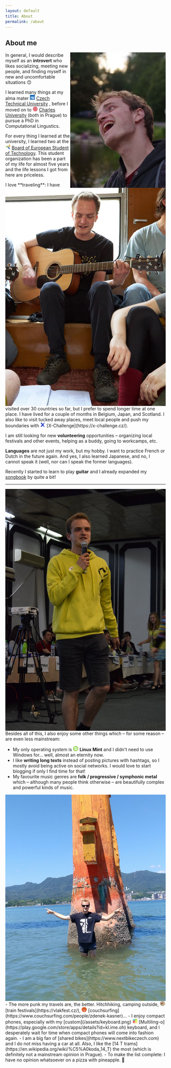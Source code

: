 ```yaml
---
layout: default
title: About
permalink: /about
---
```


## About me
<img id="about-img" align="right" src="assets/me/2.jpg" alt="me">

In general, I would describe myself as an **introvert** who likes socializing, meeting new people, and finding myself in new and uncomfortable situations 🙃

I learned many things at my alma mater <img src="assets/icons/cvut.png" style="display: inline"> [Czech Technical University](https://cvut.cz/) , before I moved on to <img src="assets/icons/cuni.png" style="display: inline"> [Charles University](https://cuni.cz/) (both in Prague) to pursue a PhD in Computational Lingustics.

For every thing I learned at the university, I learned two at the <img src="assets/icons/best.png" style="display: inline"> [Board of European Student of Technology](https://best.eu.org). This student organization has been a part of my life for almost five years and the life lessons I got from here are priceless. 

<img id="about-img" align="right" src="assets/me/5.jpg" alt="me">
I love **traveling**: I have visited over 30 countries so far, but I prefer to spend longer time at one place. I have lived for a couple of months in Belgium, Japan, and Scotland. I also like to visit tucked away places, meet local people and push my boundaries with <img src="assets/icons/x.jpg" style="display: inline"> [X-Challenge](https://x-challenge.cz/).

I am still looking for new <i class="fa fa-people-arrows"></i> **volunteering** opportunities – organizing local festivals and other events, helping as a buddy, going to workcamps, etc.

**Languages** are not just my work, but my hobby. I want to practice French or Dutch in the future again. And yes, I also learned Japanese, and no, I cannot speak it (well, nor can I speak the former languages).

Recently I started to learn to play <i class="fa fa-guitar"></i> **guitar** and I already expanded my [songbook](/projects) by quite a bit!

---
<img id="about-img" align="right" src="assets/me/6.jpg" alt="me">
Besides all of this, I also enjoy some other things which – for some reason – are even less mainstream:

- My only operating system is <img src="assets/icons/mint.png" style="display: inline"> **Linux Mint** and I didn't need to use Windows for... well, almost an eternity now.
- I like <i class="fas fa-pen-nib"></i>  **writing long texts** instead of posting pictures with hashtags, so I mostly avoid being active on social networks. I would love to start blogging if only I find time for that!
- My favourite music genres are <i class="fa fa-music"></i> **folk / progressive / symphonic metal** which – although many people think otherwise – are beautifully complex and powerful kinds of music.
<img id="about-img" align="right" src="assets/me/7.jpg" alt="me">
- The more punk my travels are, the better. Hitchhiking, camping outside, <img src="assets/icons/vlakfest.png" style="display: inline"> [train festivals](https://vlakfest.cz/), <img src="assets/icons/cs.png" style="display: inline"> [couchsurfing](https://www.couchsurfing.com/people/zdenek-kasner)...
- I enjoy compact phones, especially with my [custom](/assets/keyboard.png) <img src="assets/icons/multilingo.webp" style="display: inline"> [Multiling-o](https://play.google.com/store/apps/details?id=kl.ime.oh) keyboard, and I desperately wait for time when compact phones will come into fashion again.
- I am a big fan of <i class="fas fa-bicycle"></i> [shared bikes](https://www.nextbikeczech.com) and I do not miss having a car at all. Also, I like the <i class="fas fa-tram"></i> [14 T trams](https://en.wikipedia.org/wiki/%C5%A0koda_14_T) the most (which is definitely not a mainstream opinion in Prague).
- To make the list complete: I have no opinion whatsoever on a pizza with pineapple. 🍕
